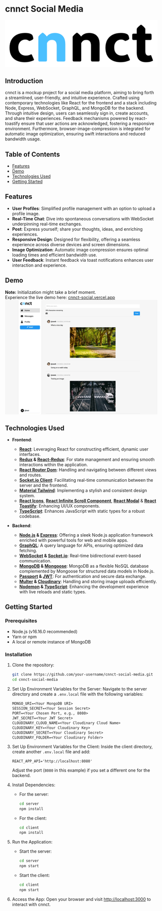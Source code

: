 # cnnct Social Media

![cnnct Logo](logo.png)

## Introduction

cnnct is a mockup project for a social media platform, aiming to bring forth a streamlined, user-friendly, and intuitive experience. Crafted using contemporary technologies like React for the frontend and a stack including Node, Express, WebSocket, GraphQL, and MongoDB for the backend. Through intuitive design, users can seamlessly sign in, create accounts, and share their experiences. Feedback mechanisms powered by react-toastify ensure that user actions are acknowledged, fostering a responsive environment. Furthermore, browser-image-compression is integrated for automatic image optimization, ensuring swift interactions and reduced bandwidth usage.

## Table of Contents

- [Features](#features)
- [Demo](#demo)
- [Technologies Used](#technologies-used)
- [Getting Started](#getting-started)

## Features

- **User Profiles**: Simplified profile management with an option to upload a profile image.
- **Real-Time Chat**: Dive into spontaneous conversations with WebSocket underpinning real-time exchanges.
- **Post**: Express yourself; share your thoughts, ideas, and enriching experiences.
- **Responsive Design**: Designed for flexibility, offering a seamless experience across diverse devices and screen dimensions.
- **Image Optimization**: Automatic image compression ensures optimal loading times and efficient bandwidth use.
- **User Feedback**: Instant feedback via toast notifications enhances user interaction and experience.

## Demo

**Note:** Initialization might take a brief moment.
<br>
Experience the live demo here: [cnnct-social.vercel.app](https://cnnct-social.vercel.app/)
<br>
![Screenshot](screenshot.webp)

## Technologies Used

- **Frontend**:

  - **[React](https://reactjs.org/)**: Leveraging React for constructing efficient, dynamic user interfaces.
  - **[Redux](https://redux.js.org/) & [React-Redux](https://react-redux.js.org/)**: For state management and ensuring smooth interactions within the application.
  - **[React Router Dom](https://reactrouter.com/)**: Handling and navigating between different views and routes.
  - **[Socket.io Client](https://socket.io/docs/v4/client-api/)**: Facilitating real-time communication between the server and the frontend.
  - **[Material Tailwind](https://material-tailwind.com/)**: Implementing a stylish and consistent design system.
  - **[React Icons](https://react-icons.github.io/react-icons/)**, **[React Infinite Scroll Component](https://www.npmjs.com/package/react-infinite-scroll-component)**, **[React Modal](https://www.npmjs.com/package/react-modal)** & **[React Toastify](https://fkhadra.github.io/react-toastify/)**: Enhancing UI/UX components.
  - **[TypeScript](https://www.typescriptlang.org/)**: Enhances JavaScript with static types for a robust codebase.

- **Backend**:
  - **[Node.js](https://nodejs.org/) & [Express](https://expressjs.com/)**: Offering a sleek Node.js application framework enriched with powerful tools for web and mobile apps.
  - **[GraphQL](https://graphql.org/)**: A query language for APIs, ensuring optimized data fetching.
  - **[WebSocket](https://developer.mozilla.org/en-US/docs/Web/API/WebSocket) & [Socket.io](https://socket.io/)**: Real-time bidirectional event-based communication.
  - **[MongoDB](https://www.mongodb.com/) & [Mongoose](https://mongoosejs.com/)**: MongoDB as a flexible NoSQL database complemented by Mongoose for structured data models in Node.js.
  - **[Passport](http://www.passportjs.org/) & [JWT](https://jwt.io/)**: For authentication and secure data exchange.
  - **[Multer](https://www.npmjs.com/package/multer) & [Cloudinary](https://cloudinary.com/)**: Handling and storing image uploads efficiently.
  - **[Nodemon](https://nodemon.io/) & [TypeScript](https://www.typescriptlang.org/)**: Enhancing the development experience with live reloads and static types.

## Getting Started

### Prerequisites

- Node.js (v16.16.0 recommended)
- Yarn or npm
- A local or remote instance of MongoDB

### Installation

1. Clone the repository:

   ```bash
   git clone https://github.com/your-username/cnnct-social-media.git
   cd cnnct-social-media
   ```

2. Set Up Environment Variables for the Server:
   Navigate to the server directory and create a `.env.local` file with the following variables:

   ```
   MONGO_URI=<Your MongoDB URI>
   SESSION_SECRET=<Your Session Secret>
   PORT=<Your Chosen Port, e.g., 8080>
   JWT_SECRET=<Your JWT Secret>
   CLOUDINARY_CLOUD_NAME=<Your Cloudinary Cloud Name>
   CLOUDINARY_KEY=<Your Cloudinary Key>
   CLOUDINARY_SECRET=<Your Cloudinary Secret>
   CLOUDINARY_FOLDER=<Your Cloudinary Folder>
   ```

3. Set Up Environment Variables for the Client:
   Inside the client directory, create another `.env.local` file and add:

   ```
   REACT_APP_API='http://localhost:8080'
   ```

   Adjust the port (`8080` in this example) if you set a different one for the backend.

4. Install Dependencies:

   - For the server:

     ```bash
     cd server
     npm install
     ```

   - For the client:
     ```bash
     cd client
     npm install
     ```

5. Run the Application:

   - Start the server:

     ```bash
     cd server
     npm start
     ```

   - Start the client:
     ```bash
     cd client
     npm start
     ```

6. Access the App:
   Open your browser and visit [http://localhost:3000](http://localhost:3000) to interact with cnnct.
